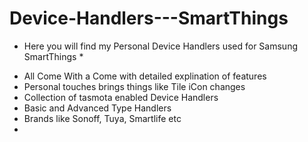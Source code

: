 # Device-Handlers---SmartThings


* Here you will find my Personal Device Handlers used for Samsung SmartThings *

- All Come With a Come with detailed explination of features 
- Personal touches brings things like Tile iCon changes
- Collection of tasmota enabled Device Handlers
- Basic and Advanced Type Handlers
- Brands like Sonoff, Tuya, Smartlife etc
- 
